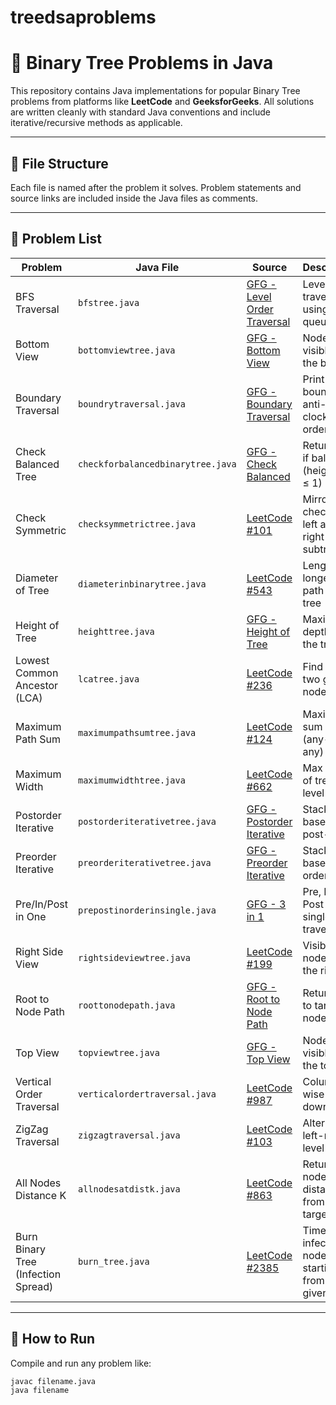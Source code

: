 # treedsaproblems
# 🌳 Binary Tree Problems in Java

This repository contains Java implementations for popular Binary Tree problems from platforms like **LeetCode** and **GeeksforGeeks**. All solutions are written cleanly with standard Java conventions and include iterative/recursive methods as applicable.

---

## 📂 File Structure

Each file is named after the problem it solves. Problem statements and source links are included inside the Java files as comments.

---

## 🧠 Problem List

| Problem | Java File | Source | Description |
|--------|-----------|--------|-------------|
| BFS Traversal | `bfstree.java` | [GFG - Level Order Traversal](https://www.geeksforgeeks.org/level-order-tree-traversal/) | Level-wise traversal using a queue |
| Bottom View | `bottomviewtree.java` | [GFG - Bottom View](https://www.geeksforgeeks.org/bottom-view-binary-tree/) | Nodes visible from the bottom |
| Boundary Traversal | `boundrytraversal.java` | [GFG - Boundary Traversal](https://www.geeksforgeeks.org/boundary-traversal-of-binary-tree/) | Print boundary in anti-clockwise order |
| Check Balanced Tree | `checkforbalancedbinarytree.java` | [GFG - Check Balanced](https://www.geeksforgeeks.org/how-to-determine-if-a-binary-tree-is-balanced/) | Return true if balanced (height diff ≤ 1) |
| Check Symmetric | `checksymmetrictree.java` | [LeetCode #101](https://leetcode.com/problems/symmetric-tree/) | Mirror check for left and right subtrees |
| Diameter of Tree | `diameterinbinarytree.java` | [LeetCode #543](https://leetcode.com/problems/diameter-of-binary-tree/) | Length of longest path in the tree |
| Height of Tree | `heighttree.java` | [GFG - Height of Tree](https://www.geeksforgeeks.org/write-a-c-program-to-find-the-maximum-depth-or-height-of-a-tree/) | Maximum depth of the tree |
| Lowest Common Ancestor (LCA) | `lcatree.java` | [LeetCode #236](https://leetcode.com/problems/lowest-common-ancestor-of-a-binary-tree/) | Find LCA of two given nodes |
| Maximum Path Sum | `maximumpathsumtree.java` | [LeetCode #124](https://leetcode.com/problems/binary-tree-maximum-path-sum/) | Maximum sum path (any-to-any) |
| Maximum Width | `maximumwidthtree.java` | [LeetCode #662](https://leetcode.com/problems/maximum-width-of-binary-tree/) | Max width of tree by level width |
| Postorder Iterative | `postorderiterativetree.java` | [GFG - Postorder Iterative](https://www.geeksforgeeks.org/iterative-postorder-traversal/) | Stack-based post-order |
| Preorder Iterative | `preorderiterativetree.java` | [GFG - Preorder Iterative](https://www.geeksforgeeks.org/iterative-preorder-traversal/) | Stack-based pre-order |
| Pre/In/Post in One | `prepostinorderinsingle.java` | [GFG - 3 in 1](https://www.geeksforgeeks.org/print-preorder-inorder-and-postorder-traversals-from-given-binary-tree/) | Pre, In, and Post in single traversal |
| Right Side View | `rightsideviewtree.java` | [LeetCode #199](https://leetcode.com/problems/binary-tree-right-side-view/) | Visible nodes from the right |
| Root to Node Path | `roottonodepath.java` | [GFG - Root to Node Path](https://www.geeksforgeeks.org/print-path-root-given-node-binary-tree/) | Return path to target node |
| Top View | `topviewtree.java` | [GFG - Top View](https://www.geeksforgeeks.org/top-view-of-a-binary-tree/) | Nodes visible from the top |
| Vertical Order Traversal | `verticalordertraversal.java` | [LeetCode #987](https://leetcode.com/problems/vertical-order-traversal-of-a-binary-tree/) | Column-wise top-down order |
| ZigZag Traversal | `zigzagtraversal.java` | [LeetCode #103](https://leetcode.com/problems/binary-tree-zigzag-level-order-traversal/) | Alternate left-right level order |
| All Nodes Distance K | `allnodesatdistk.java` | [LeetCode #863](https://leetcode.com/problems/all-nodes-distance-k-in-binary-tree/) | Return all nodes at distance K from a target node |
| Burn Binary Tree (Infection Spread) | `burn_tree.java` | [LeetCode #2385](https://leetcode.com/problems/amount-of-time-for-binary-tree-to-be-infected/) | Time to infect all nodes starting from a given node |


---

## 🔧 How to Run

Compile and run any problem like:

```bash
javac filename.java
java filename

